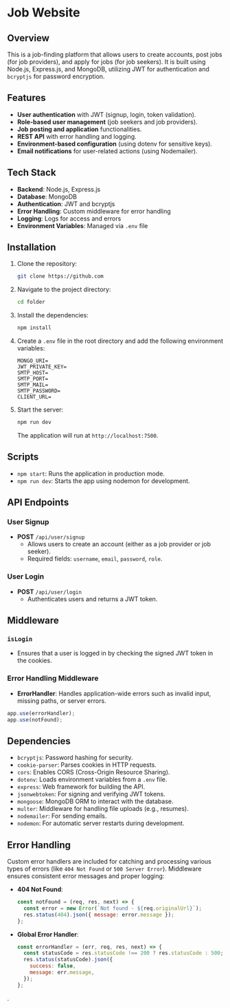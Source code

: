 # Job Website

## Overview

This is a job-finding platform that allows users to create accounts, post jobs (for job providers), and apply for jobs (for job seekers). It is built using Node.js, Express.js, and MongoDB, utilizing JWT for authentication and `bcryptjs` for password encryption.

## Features
- **User authentication** with JWT (signup, login, token validation).
- **Role-based user management** (job seekers and job providers).
- **Job posting and application** functionalities.
- **REST API** with error handling and logging.
- **Environment-based configuration** (using dotenv for sensitive keys).
- **Email notifications** for user-related actions (using Nodemailer).

## Tech Stack
- **Backend**: Node.js, Express.js
- **Database**: MongoDB
- **Authentication**: JWT and bcryptjs
- **Error Handling**: Custom middleware for error handling
- **Logging**: Logs for access and errors
- **Environment Variables**: Managed via `.env` file

## Installation

1. Clone the repository:
   ```bash
   git clone https://github.com
   ```

2. Navigate to the project directory:
   ```bash
   cd folder
   ```

3. Install the dependencies:
   ```bash
   npm install
   ```

4. Create a `.env` file in the root directory and add the following environment variables:
   ```plaintext
   MONGO_URI=
   JWT_PRIVATE_KEY=
   SMTP_HOST=
   SMTP_PORT=
   SMTP_MAIL=
   SMTP_PASSWORD=
   CLIENT_URL=
   ```

5. Start the server:
   ```bash
   npm run dev
   ```

   The application will run at `http://localhost:7500`.

## Scripts
- `npm start`: Runs the application in production mode.
- `npm run dev`: Starts the app using nodemon for development.

## API Endpoints

### User Signup
- **POST** `/api/user/signup`
  - Allows users to create an account (either as a job provider or job seeker).
  - Required fields: `username`, `email`, `password`, `role`.

### User Login
- **POST** `/api/user/login`
  - Authenticates users and returns a JWT token.


## Middleware

### `isLogin`
- Ensures that a user is logged in by checking the signed JWT token in the cookies.
  
### Error Handling Middleware
- **ErrorHandler**: Handles application-wide errors such as invalid input, missing paths, or server errors.
  
```javascript
app.use(errorHandler);
app.use(notFound);
```

## Dependencies

- `bcryptjs`: Password hashing for security.
- `cookie-parser`: Parses cookies in HTTP requests.
- `cors`: Enables CORS (Cross-Origin Resource Sharing).
- `dotenv`: Loads environment variables from a `.env` file.
- `express`: Web framework for building the API.
- `jsonwebtoken`: For signing and verifying JWT tokens.
- `mongoose`: MongoDB ORM to interact with the database.
- `multer`: Middleware for handling file uploads (e.g., resumes).
- `nodemailer`: For sending emails.
- `nodemon`: For automatic server restarts during development.

## Error Handling

Custom error handlers are included for catching and processing various types of errors (like `404 Not Found` or `500 Server Error`). Middleware ensures consistent error messages and proper logging:

- **404 Not Found**:
  ```javascript
  const notFound = (req, res, next) => {
    const error = new Error(`Not found - ${req.originalUrl}`);
    res.status(404).json({ message: error.message });
  };
  ```

- **Global Error Handler**:
  ```javascript
  const errorHandler = (err, req, res, next) => {
    const statusCode = res.statusCode !== 200 ? res.statusCode : 500;
    res.status(statusCode).json({
      success: false,
      message: err.message,
    });
  };
  ```

.